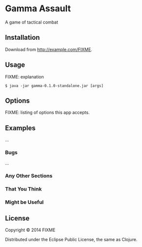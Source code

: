 # Gamma Assault

A game of tactical combat

## Installation

Download from http://example.com/FIXME.

## Usage

FIXME: explanation

    $ java -jar gamma-0.1.0-standalone.jar [args]

## Options

FIXME: listing of options this app accepts.

## Examples

...

### Bugs

...

### Any Other Sections
### That You Think
### Might be Useful

## License

Copyright © 2014 FIXME

Distributed under the Eclipse Public License, the same as Clojure.

